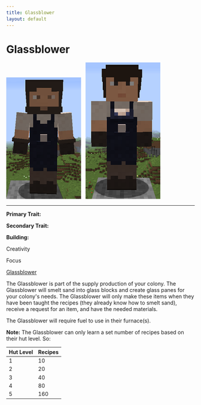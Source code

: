 ```yaml
---
title: Glassblower
layout: default
---
```

# Glassblower

<div class="infobox box text-center">
<img src="../../assets/images/workers/glassblower_m.png" alt="Glassblower Male" />&nbsp;&nbsp;&nbsp;<img src="../../assets/images/workers/glassblower_f.png" alt="Glassblower Female" />
<hr />
  <div class="row section-text text-left">
    <div class="col">
      <p><strong>Primary Trait:</strong></p>
      <p><strong>Secondary Trait:</strong></p>
      <p><strong>Building:</strong></p>
    </div>
    <div class="col">
      <p class="traitp">Creativity</p>
      <p class="traits">Focus</p>
      <p><a href="../buildings/bakery">Glassblower</a></p>
    </div>
  </div>
</div>

The Glassblower is part of the supply production of your colony. The Glassblower will smelt sand into glass blocks and create glass panes for your colony's needs. The Glassblower will only make these items when they have been taught the recipes (they already know how to smelt sand), receive a request for an item, and have the needed materials.

The Glassblower will require fuel to use in their furnace(s).

**Note:** The Glassblower can only learn a set number of recipes based on their hut level. So:

| Hut Level | Recipes |
| --------- | ------- |
| 1         | 10      |
| 2         | 20      |
| 3         | 40      |
| 4         | 80      |
| 5         | 160     |
